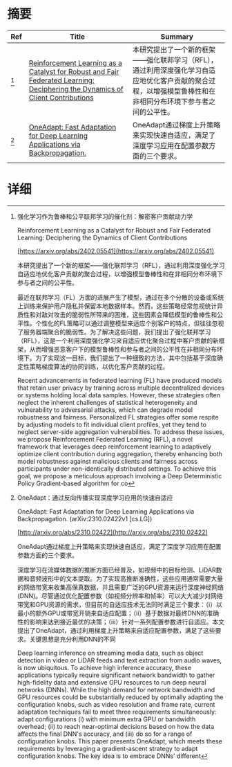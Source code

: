 # 摘要

| Ref | Title | Summary |
| --- | --- | --- |
| [^1] | [Reinforcement Learning as a Catalyst for Robust and Fair Federated Learning: Deciphering the Dynamics of Client Contributions](https://arxiv.org/abs/2402.05541) | 本研究提出了一个新的框架——强化联邦学习（RFL），通过利用深度强化学习自适应地优化客户贡献的聚合过程，以增强模型鲁棒性和在非相同分布环境下参与者之间的公平性。 |
| [^2] | [OneAdapt: Fast Adaptation for Deep Learning Applications via Backpropagation.](http://arxiv.org/abs/2310.02422) | OneAdapt通过梯度上升策略来实现快速自适应，满足了深度学习应用在配置参数方面的三个要求。 |

# 详细

[^1]: 强化学习作为鲁棒和公平联邦学习的催化剂：解密客户贡献动力学

    Reinforcement Learning as a Catalyst for Robust and Fair Federated Learning: Deciphering the Dynamics of Client Contributions

    [https://arxiv.org/abs/2402.05541](https://arxiv.org/abs/2402.05541)

    本研究提出了一个新的框架——强化联邦学习（RFL），通过利用深度强化学习自适应地优化客户贡献的聚合过程，以增强模型鲁棒性和在非相同分布环境下参与者之间的公平性。

    

    最近在联邦学习（FL）方面的进展产生了模型，通过在多个分散的设备或系统上训练来保护用户隐私并保留本地数据样本。然而，这些策略经常忽视统计异质性和对敌对攻击的脆弱性所带来的困难，这些因素会降低模型的鲁棒性和公平性。个性化的FL策略可以通过调整模型来适应个别客户的特点，但往往忽视了服务器端聚合的脆弱性。为了解决这些问题，我们提出了强化联邦学习（RFL），这是一个利用深度强化学习来自适应优化聚合过程中客户贡献的新框架，从而增强恶意客户下的模型鲁棒性和参与者之间的公平性在非相同分布环境下。为了实现这一目标，我们提出了一种细致的方法，其中包括基于深度确定性策略梯度算法的协同训练，以优化客户贡献的过程。

    Recent advancements in federated learning (FL) have produced models that retain user privacy by training across multiple decentralized devices or systems holding local data samples. However, these strategies often neglect the inherent challenges of statistical heterogeneity and vulnerability to adversarial attacks, which can degrade model robustness and fairness. Personalized FL strategies offer some respite by adjusting models to fit individual client profiles, yet they tend to neglect server-side aggregation vulnerabilities. To address these issues, we propose Reinforcement Federated Learning (RFL), a novel framework that leverages deep reinforcement learning to adaptively optimize client contribution during aggregation, thereby enhancing both model robustness against malicious clients and fairness across participants under non-identically distributed settings. To achieve this goal, we propose a meticulous approach involving a Deep Deterministic Policy Gradient-based algorithm for co
    
[^2]: OneAdapt：通过反向传播实现深度学习应用的快速自适应

    OneAdapt: Fast Adaptation for Deep Learning Applications via Backpropagation. (arXiv:2310.02422v1 [cs.LG])

    [http://arxiv.org/abs/2310.02422](http://arxiv.org/abs/2310.02422)

    OneAdapt通过梯度上升策略来实现快速自适应，满足了深度学习应用在配置参数方面的三个要求。

    

    深度学习在流媒体数据的推断方面已经普及，如视频中的目标检测、LiDAR数据和音频波形中的文本提取。为了实现高推断准确性，这些应用通常需要大量的网络带宽来收集高保真数据，并且需要广泛的GPU资源来运行深度神经网络(DNN)。尽管通过优化配置参数（如视频分辨率和帧率）可以大大减少对网络带宽和GPU资源的需求，但目前的自适应技术无法同时满足三个要求：（i）以最小的额外GPU或带宽开销来自适应配置；（ii）基于数据对最终DNN的准确性的影响来达到接近最优的决策；（iii）针对一系列配置参数进行自适应。本文提出了OneAdapt，通过利用梯度上升策略来自适应配置参数，满足了这些要求。关键思想是充分利用DNN的不同

    Deep learning inference on streaming media data, such as object detection in video or LiDAR feeds and text extraction from audio waves, is now ubiquitous. To achieve high inference accuracy, these applications typically require significant network bandwidth to gather high-fidelity data and extensive GPU resources to run deep neural networks (DNNs). While the high demand for network bandwidth and GPU resources could be substantially reduced by optimally adapting the configuration knobs, such as video resolution and frame rate, current adaptation techniques fail to meet three requirements simultaneously: adapt configurations (i) with minimum extra GPU or bandwidth overhead; (ii) to reach near-optimal decisions based on how the data affects the final DNN's accuracy, and (iii) do so for a range of configuration knobs. This paper presents OneAdapt, which meets these requirements by leveraging a gradient-ascent strategy to adapt configuration knobs. The key idea is to embrace DNNs' different
    

